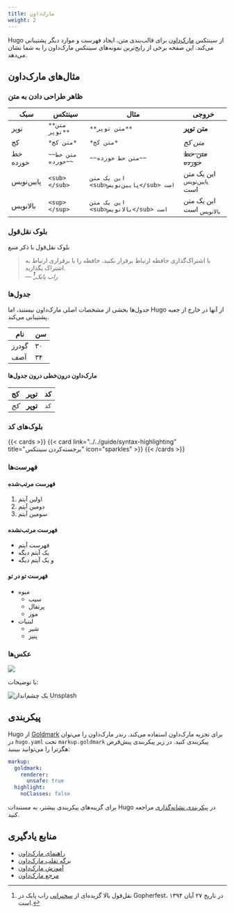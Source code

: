```yaml
---
title: مارک‌داون
weight: 2
---
```


Hugo از سینتکس [مارک‌داون](https://en.wikipedia.org/wiki/Markdown) برای قالب‌بندی متن، ایجاد فهرست و موارد دیگر پشتیبانی می‌کند. این صفحه برخی از رایج‌ترین نمونه‌های سینتکس مارک‌داون را به شما نشان می‌دهد.

<!--more-->

## مثال‌های مارک‌داون

### ظاهر طراحی دادن به متن

| سبک   | سینتکس     | مثال   | خروجی   |
| --------  | -------- | ------ | ------ |
| توپر | `**متن توپر**` | `**متن توپر**` | **متن توپر** |
| کج | `*متن کج*` | `*متن کج*` | *متن کج* |
| خط خورده | `~~متن خط خورده~~` | `~~متن خط خورده~~` | ~~متن خط خورده~~ |
| پایین‌نویس | `<sub></sub>` | `این یک متن <sub>پایین‌نویس</sub> است` | این یک متن <sub>پایین‌نویس</sub> است |
| بالانویس | `<sup></sup>` | `این یک متن <sub>بالانویس</sub> است` | این یک متن <sub>بالانویس</sub> است |

### بلوک نقل‌قول

بلوک نقل‌قول با ذکر منبع

> با اشتراک‌گذاری حافظه ارتباط برقرار نکنید، حافظه را با برقراری ارتباط به اشتراک بگذارید.<br>
> — <cite>راب پایک[^1]</cite>

[^1]: نقل‌قول بالا گزیده‌ای از [سخنرانی](https://www.youtube.com/watch?v=PAAkCSZUG1c) راب پایک در Gopherfest، در تاریخ ۲۷ آبان ۱۳۹۴ است.

### جدول‌ها

جدول‌ها بخشی از مشخصات اصلی مارک‌داون نیستند، اما Hugo از آنها در خارج از جعبه پشتیبانی می‌کند.

   نام | سن
--------|------
    گودرز | ۳۰
  آصف | ۳۴

#### مارک‌داون درون‌خطی درون جدول‌ها

| کج   | توپر     | کد   |
| --------  | -------- | ------ |
| *کج* | **توپر** | `کد` |

### بلوک‌های کد

{{< cards >}}
  {{< card link="../../guide/syntax-highlighting" title="برجسته‌کردن سینتکس" icon="sparkles" >}}
{{< /cards >}}

### فهرست‌ها

#### فهرست مرتب‌شده

1. اولین آیتم
2. دومین آیتم
3. سومین آیتم

#### فهرست مرتب‌نشده

* فهرست آیتم
* یک آیتم دیگه
* و یک آیتم دیگه

#### فهرست تو در تو

* میوه
  * سیب
  * پرتقال
  * موز
* لبنیات
  * شیر
  * پنیر

### عکس‌ها

![](https://source.unsplash.com/featured/800x600?landscape)

با توضیحات:

![](https://source.unsplash.com/featured/800x600?landscape "یک چشم‌انداز Unsplash")

## پیکربندی

Hugo از [Goldmark](https://github.com/yuin/goldmark) برای تجزیه مارک‌داون استفاده می‌کند.
 رندر مارک‌داون را می‌توان در `hugo.yaml` تحت `markup.goldmark` پیکربندی کنید.
 در زیر پیکربندی پیش‌فرض هگزترا را می‌توانید ببینید:

```yaml {filename="hugo.yaml"}
markup:
  goldmark:
    renderer:
      unsafe: true
  highlight:
    noClasses: false
```

برای گزینه‌های پیکربندی بیشتر، به مستندات Hugo در [پیکربندی نشانه‌گذاری](https://gohugo.io/getting-started/configuration-markup/) مراجعه کنید.

## منابع یادگیری

* [راهنمای مارک‌داون](https://www.markdownguide.org/)
* [برگه تقلب مارک‌داون](https://github.com/adam-p/markdown-here/wiki/Markdown-Cheatsheet)
* [آموزش مارک‌داون](https://www.markdowntutorial.com/)
* [مرجع مارک‌داون](https://commonmark.org/help/)
